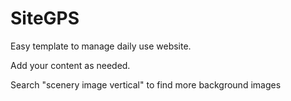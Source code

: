 # SiteGPS
Easy template to manage daily use website.

Add your content as needed.

Search "scenery image vertical" to find more background images
